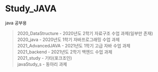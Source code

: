 # Study_JAVA

java 공부용

> 2020_DataStructure - 2020년도 2학기 자료구조 수업 과제(일부만 존재)   
> 2020_java - 2020년도 1학기 자바프로그래밍 수업 과제   
> 2021_AdvancedJAVA - 2021년도 1학기 고급 자바 수업 과제   
> 2021_backend - 2021년도 2학기 백엔드 수업 과제   
> 2021_study - 기타(포크조인)   
> javaStudy_s - 동아리 과제   
